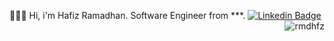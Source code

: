  👨🏻‍💻 Hi, i'm Hafiz Ramadhan. Software Engineer from ***.
  [![Linkedin Badge](https://img.shields.io/badge/-Hafiz%20Ramadhan-blue?style=social&logo=Linkedin&logoColor=blue&link=https://www.linkedin.com/in/hfzrmd/)](https://www.linkedin.com/in/hfzrmd/)
  <img align="right" fetchpriority="high" draggable="false" src="https://komarev.com/ghpvc/?username=rmdhfz" alt="rmdhfz">
